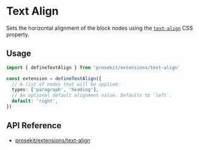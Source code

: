 # Text Align

Sets the horizontal alignment of the block nodes using the [`text-align`] CSS property.

## Usage

```ts twoslash
import { defineTextAlign } from 'prosekit/extensions/text-align'

const extension = defineTextAlign({
  // A list of nodes that will be applied.
  types: ['paragraph', 'heading'],
  // An optional default alignment value. Defaults to `left`.
  default: 'right',
})
```

## API Reference

- [prosekit/extensions/text-align](/references/extensions/text-align)

<!-- Link references -->

[`text-align`]: https://developer.mozilla.org/en-US/docs/Web/CSS/text-align
